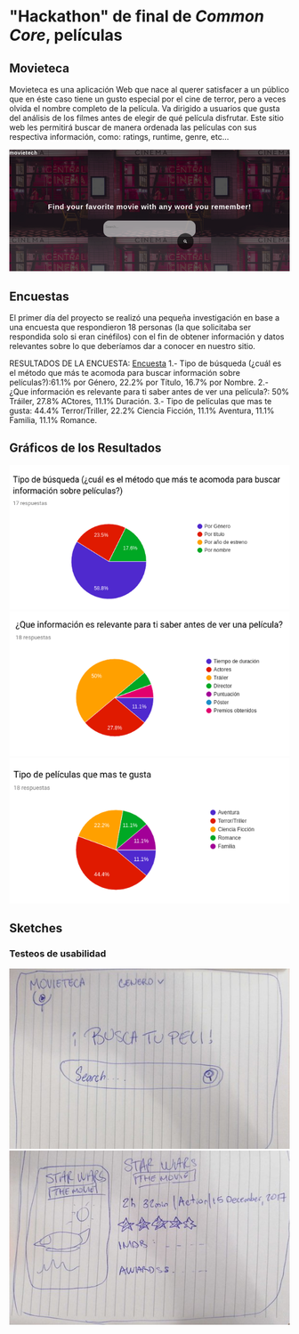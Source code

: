 # "Hackathon" de final de _Common Core_, películas

 ## Movieteca

Movieteca es una aplicación Web que nace al querer satisfacer a un público que en éste caso tiene un gusto especial por el cine de terror, pero a veces olvida el nombre completo de la película. Va dirigido a usuarios que gusta del análisis de los filmes antes de elegir de qué película disfrutar. Este sitio web les permitirá buscar de manera ordenada las películas con sus respectiva información, como: ratings, runtime, genre, etc...

 ![Pelis](MovieTeca.png "Página Pelis") 

 ## Encuestas

El primer día del proyecto se realizó una pequeña investigación en base a una encuesta que respondieron 18 personas (la que solicitaba ser respondida solo si eran cinéfilos) con el fin de obtener información y datos relevantes sobre lo que deberíamos dar a conocer en nuestro sitio.

RESULTADOS DE LA ENCUESTA: [Encuesta](https://docs.google.com/forms/d/1O9Dz2TDckx_AJ71ZEVi1gz1XbMrgenVntsPM_q2BcVk/edit)
1.- Tipo de búsqueda (¿cuál es el método que más te acomoda para buscar información sobre películas?):61.1% por Género, 22.2% por Título, 16.7% por Nombre.
2.- ¿Que información es relevante para ti saber antes de ver una película?: 50% Tráiler, 27.8% ACtores, 11.1% Duración.
3.- Tipo de películas que mas te gusta: 44.4% Terror/Triller, 22.2% Ciencia Ficción, 11.1% Aventura, 11.1% Familia, 11.1% Romance.


 ## Gráficos de los Resultados

 ![Gráfico encuesta](encuesta1.png "Grafico encuesta")
 ![Gráfico encuesta](encuesta2.png "Grafico encuesta")
 ![Gráfico encuesta](encuesta3.png "Grafico encuesta")


## Sketches

### Testeos de usabilidad

![Baja Fidelidad](sketch1.jpg "Baja Fidelidad")
![Baja Fidelidad](sketch2.jpg "Baja Fidelidad")


